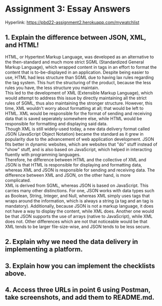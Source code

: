 # Assignment 3: Essay Answers

Hyperlink: https://pbd22-assignment2.herokuapp.com/mywatchlist

## 1. Explain the difference between JSON, XML, and HTML!
HTML, or Hypertext Markup Language, was developed as an alternative to the then-standard and much more strict SGML (Standardized General Markup Language), which wrapped content in tags in an effort to format the content that is to-be-displayed in an application. Despite being easier to use, HTML had less structure than SGML due to having lax rules regarding the tag system. This hurt the structuring of the product, because the less rules you have, the less structure you maintain. <br>
This led to the development of XML (Extensible Markup Language), which would attempt to address this issue by directly maintaining all the strict rules of SGML, thus also maintaining the stronger structure. However, this time, XML wouldn't worry about formatting at all; that would be left to HTML. XML would be responsible for the format of sending and receiving data that is saved seperately somewhere else, while HTML would be responsible for formatting and displaying said data. <br>
Though XML is still widely-used today, a new data delivery format called JSON (JavaScript Object Notation) became the standard as it grew in popularity due to the advancement of web application development. JSON fits better in dynamic websites, which are websites that "do" stuff instead of "show" stuff, and is also based on JavaScript, which helped in interacting fluently with programming languages. <br>
Therefore, he difference between HTML and the collective of XML and JSON is that HTML is responsible for displaying and formatting data, whereas XML and JSON is responsible for sending and receiving data. The difference between XML and JSON, on the other hand, is more complicated. <br>
XML is derived from SGML, whereas JSON is based on JavaScript. This carries many other distinctions. For one, JSON works with data types such as Boolean, String, Integer, and Null, whereas XML simply uses tags that wraps around the information, which is always a string (a <start> tag and an <end> tag is mandatory). Additionally, because JSON is not a markup language, it does not have a way to display the content, while XML does. Another one would be that JSON supports the use of arrays (native to JavaScript), while XML does not. Other differences which are not that noticeable would be that XML tends to be larger file-size-wise, and JSON tends to be less secure.<br>

## 2. Explain why we need the data delivery in implementing a platform.


## 3. Explain how you can implement the checklists above.


## 4. Access three URLs in point 6 using Postman, take screenshots, and add them to README.md.


